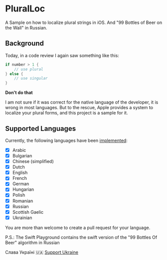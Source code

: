 # PluralLoc
A Sample on how to localize plural strings in iOS. And "99 Bottles of Beer on the Wall" in Russian.

## Background

Today, in a code review I again saw something like this:

```swift
if number > 1 {
	// use plural
} else {
	// use singular
}
```

**Don't do that**

I am not sure if it was correct for the native language of the developer, it is wrong in most languages. But to the rescue, Apple provides a system to localize your plural forms, and this project is a sample for it.

## Supported Languages

Currently, the following languages have been [implemented](Plural%20Loc/Localizable.xcstrings):

- [x] Arabic
- [x] Bulgarian
- [x] Chinese (simplified)
- [x] Dutch
- [x] English
- [x] French
- [x] German
- [x] Hungarian
- [x] Polish
- [x] Romanian
- [x] Russian
- [x] Scottish Gaelic
- [x] Ukrainian

You are more than welcome to create a pull request for your language.

P.S.: The Swift Playground contains the swift version of the "99 Bottles Of Beer" algorithm in Russian

Слава Україні 🇺🇦 [Support Ukraine](https://war.ukraine.ua/support-ukraine/)
